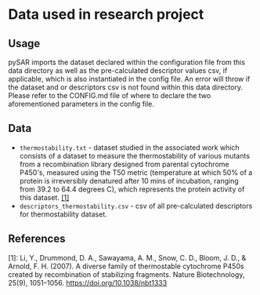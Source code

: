 # Data used in research project 

Usage
-----
pySAR imports the dataset declared within the configuration file from this data directory as well as the pre-calculated descriptor values csv, if applicable, which is also instantiated in the config file. An error will throw if the dataset and or descriptors csv is not found within this data directory. Please refer to the CONFIG.md file of where to declare the two aforementioned parameters in the config file.

Data
-----
* `thermostability.txt` - dataset studied in the associated work which consists of a dataset to measure the thermostability of various mutants from a recombination library designed from parental cytochrome P450's, measured using the T50 metric (temperature at which 50% of a protein is irreversibly denatured after 10 mins of incubation, ranging from 39.2 to 64.4 degrees C), which represents the protein activity of this dataset. [[1]](#references)
* `descriptors_thermostability.csv` - csv of all pre-calculated descriptors for thermostability dataset. 

References
----------
\[1\]: Li, Y., Drummond, D. A., Sawayama, A. M., Snow, C. D., Bloom, J. D., & Arnold, F. H. (2007). A diverse family of thermostable cytochrome P450s created by recombination of stabilizing fragments. Nature Biotechnology, 25(9), 1051–1056. https://doi.org/10.1038/nbt1333 <br>
